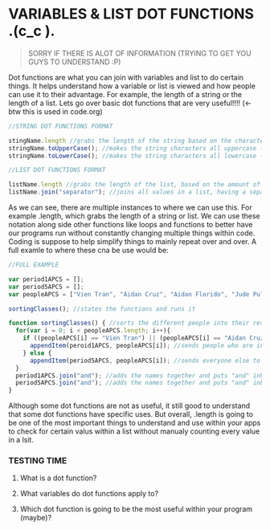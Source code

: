# VARIABLES & LIST DOT FUNCTIONS .(c_c ).
> SORRY IF THERE IS ALOT OF INFORMATION (TRYING TO GET YOU GUYS TO UNDERSTAND :P)

Dot functions are what you can join with variables and list to do certain things. It helps understand how a variable or list is viewed and how people can use it to their advantage. For example, the length of a string or the length of a list. Lets go over basic dot functions that are very useful!!!! (<- btw this is used in code.org)
```js
//STRING DOT FUNCTIONS FORMAT

stingName.length //grabs the length of the string based on the character amount
stringName.toUpperCase(); //makes the string characters all uppercase (ex: upPerCase -> UPPERCASE)
stringName.toLowerCase(); //makes the string characters all lowercase (ex: loWeRcasE -> lowercase)

//LIST DOT FUNCTIONS FORMAT

listName.length //grabs the length of the list, based on the amount of values in the lsit
listName.join("separator"); //joins all values in a list, having a separator which seperates the words
```
As we can see, there are multiple instances to where we can use this. For example .length, which grabs the length of a string or list. We can use these notation along side other functions like loops and functions to better have our programs run without constantly changing multiple things within code. Coding is suppose to help simplify things to mainly repeat over and over. A full examle to where these cna be use would be:
```js
//FULL EXAMPLE 

var period1APCS = [];
var period5APCS = [];
var peopleAPCS = ["Vien Tran", "Aidan Cruz", "Aidan Florido", "Jude Pulanco", "Nicholas Johnson"];

sortingClasses(); //states the functions and runs it

function sortingClasses() { //sorts the different people into their respecitve class
  for(var i = 0; i < peopleAPCS.length; i++){
    if ((peopleAPCS[i] == "Vien Tran") || (peopleAPCS[i] == "Aidan Cruz")){ //checks for these names
      appendItem(peroid1APCS, peopleAPCS[i]); //sends people who are in period 1 to period1APCS list
    } else {
      appendItem(period5APCS, peopleAPCS[i]); //sends everyone else to period5APCS list
  }
  period1APCS.join("and"); //adds the names together and puts "and" inbetween every name
  period5APCS.join("and"); //adds the names together and puts "and" inbetween every name
}
```
Although some dot functions are not as useful, it still good to understand that some dot functions have specific uses. But overall, .length is going to be one of the most important things to understand and use within your apps to check for certain valus within a list without manualy counting every value in a lsit.

### TESTING TIME

1) What is a dot function?

2) What variables do dot functions apply to?

3) Which dot function is going to be the most useful within your program (maybe)?
